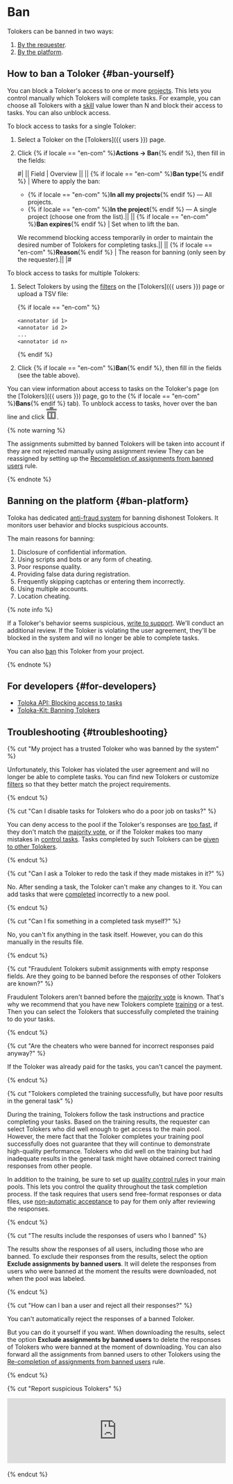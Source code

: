 # Ban

Tolokers can be banned in two ways:

1. [By the requester](#ban-yourself).
1. [By the platform](#ban-platform).

## How to ban a Toloker {#ban-yourself}

You can block a Toloker's access to one or more [projects](../../glossary.md#project). This lets you control manually which Tolokers will complete tasks. For example, you can choose all Tolokers with a [skill](../../glossary.md#skill) value lower than N and block their access to tasks. You can also unblock access.

To block access to tasks for a single Toloker:

1. Select a Toloker on the [Tolokers]({{ users }}) page.

1. Click {% if locale == "en-com" %}**Actions → Ban**{% endif %}, then fill in the fields:

    #|
    || Field | Overview ||
    || {% if locale == "en-com" %}**Ban type**{% endif %} | Where to apply the ban:

    - {% if locale == "en-com" %}**In all my projects**{% endif %} — All projects.
    - {% if locale == "en-com" %}**In the project**{% endif %} — A single project (choose one from the list).||
    || {% if locale == "en-com" %}**Ban expires**{% endif %} | Set when to lift the ban.

    We recommend blocking access temporarily in order to maintain the desired number of Tolokers for completing tasks.||
    || {% if locale == "en-com" %}**Reason**{% endif %} | The reason for banning (only seen by the requester).||
    |#

To block access to tasks for multiple Tolokers:

1. Select Tolokers by using the [filters](../../glossary.md#filters) on the [Tolokers]({{ users }}) page or upload a TSV file:

    {% if locale == "en-com" %}

    ```plaintext
    <annotator id 1>
    <annotator id 2>
    ...
    <annotator id n>
    ```

    {% endif %}

1. Click {% if locale == "en-com" %}**Ban**{% endif %}, then fill in the fields (see the table above).

You can view information about access to tasks on the Toloker's page (on the [Tolokers]({{ users }}) page, go to the {% if locale == "en-com" %}**Bans**{% endif %} tab). To unblock access to tasks, hover over the ban line and click ![](../_images/location-job/task-edit/task-action-delete.svg).

{% note warning %}

The assignments submitted by banned Tolokers will be taken into account if they are not rejected manually using assignment review They can be reassigned by setting up the [Recompletion of assignments from banned users](restore-task-overlap.md) rule.

{% endnote %}

## Banning on the platform {#ban-platform}

Toloka has dedicated [anti-fraud system](https://toloka.ai/anti-fraud/) for banning dishonest Tolokers. It monitors user behavior and blocks suspicious accounts.

The main reasons for banning:

1. Disclosure of confidential information.
1. Using scripts and bots or any form of cheating.
1. Poor response quality.
1. Providing false data during registration.
1. Frequently skipping captchas or entering them incorrectly.
1. Using multiple accounts.
1. Location cheating.

{% note info %}

If a Toloker's behavior seems suspicious, [write to support](../troubleshooting/support.md#cheater). We'll conduct an additional review. If the Toloker is violating the user agreement, they'll be blocked in the system and will no longer be able to complete tasks.

You can also [ban](#ban) this Toloker from your project.

{% endnote %}

## For developers {#for-developers}

- [Toloka API: Blocking access to tasks](../../api/concepts/ban.md)
- [Toloka-Kit: Banning Tolokers](../../toloka-kit/reference/toloka.client.TolokaClient.set_user_restriction.md)

## Troubleshooting {#troubleshooting}

{% cut "My project has a trusted Toloker who was banned by the system" %}

Unfortunately, this Toloker has violated the user agreement and will no longer be able to complete tasks. You can find new Tolokers or customize [filters](filters.md) so that they better match the project requirements.

{% endcut %}

{% cut "Can I disable tasks for Tolokers who do a poor job on tasks?" %}

You can deny access to the pool if the Toloker's responses are [too fast](quick-answers.md), if they don't match the [majority vote](mvote.md), or if the Toloker makes too many mistakes in [control tasks](goldenset.md). Tasks completed by such Tolokers can be [given to other Tolokers](restore-task-overlap.md).

{% endcut %}

{% cut "Can I ask a Toloker to redo the task if they made mistakes in it?" %}

No. After sending a task, the Toloker can't make any changes to it. You can add tasks that were [completed](../../glossary.md#completed-tasks) incorrectly to a new pool.

{% endcut %}

{% cut "Can I fix something in a completed task myself?" %}

No, you can't fix anything in the task itself. However, you can do this manually in the results file.

{% endcut %}

{% cut "Fraudulent Tolokers submit assignments with empty response fields. Are they going to be banned before the responses of other Tolokers are known?" %}

Fraudulent Tolokers aren't banned before the [majority vote](mvote.md) is known. That's why we recommend that you have new Tolokers complete [training](train.md) or a test. Then you can select the Tolokers that successfully completed the training to do your tasks.

{% endcut %}

{% cut "Are the cheaters who were banned for incorrect responses paid anyway?" %}

If the Toloker was already paid for the tasks, you can't cancel the payment.

{% endcut %}

{% cut "Tolokers completed the training successfully, but have poor results in the general task" %}

During the training, Tolokers follow the task instructions and practice completing your tasks. Based on the training results, the requester can select Tolokers who did well enough to get access to the main pool. However, the mere fact that the Toloker completes your training pool successfully does not guarantee that they will continue to demonstrate high-quality performance. Tolokers who did well on the training but had inadequate results in the general task might have obtained correct training responses from other people.

In addition to the training, be sure to set up [quality control rules](control.md) in your main pools. This lets you control the quality throughout the task completion process. If the task requires that users send free-format responses or data files, use [non-automatic acceptance](offline-accept.md) to pay for them only after reviewing the responses.

{% endcut %}

{% cut "The results include the responses of users who I banned" %}

The results show the responses of all users, including those who are banned. To exclude their responses from the results, select the option **Exclude assignments by banned users**. It will delete the responses from users who were banned at the moment the results were downloaded, not when the pool was labeled.

{% endcut %}

{% cut "How can I ban a user and reject all their responses?" %}

You can't automatically reject the responses of a banned Toloker.

But you can do it yourself if you want. When downloading the results, select the option **Exclude assignments by banned users** to delete the responses of Tolokers who were banned at the moment of downloading. You can also forward all the assignments from banned users to other Tolokers using the [Re-completion of assignments from banned users](restore-task-overlap.md) rule.

{% endcut %}

{% cut "Report suspicious Tolokers" %}

<iframe width="100%" frameborder="0" src="https://forms.yandex.com/surveys/10035353.388b5c1d02f16762f4a79b515beaa9740148362a/?lang=en&iframe=1&service=toloka-ai"></iframe>

{% endcut %}
